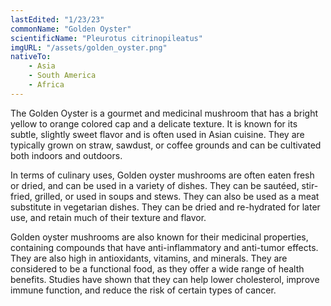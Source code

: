 ```yaml
---
lastEdited: "1/23/23"
commonName: "Golden Oyster"
scientificName: "Pleurotus citrinopileatus"
imgURL: "/assets/golden_oyster.png"
nativeTo:
    - Asia
    - South America
    - Africa
---
```


The Golden Oyster is a gourmet and medicinal mushroom that has a bright yellow to orange colored cap and a delicate texture. It is known for its subtle, slightly sweet flavor and is often used in Asian cuisine. They are typically grown on straw, sawdust, or coffee grounds and can be cultivated both indoors and outdoors.

In terms of culinary uses, Golden oyster mushrooms are often eaten fresh or dried, and can be used in a variety of dishes. They can be sautéed, stir-fried, grilled, or used in soups and stews. They can also be used as a meat substitute in vegetarian dishes. They can be dried and re-hydrated for later use, and retain much of their texture and flavor.

Golden oyster mushrooms are also known for their medicinal properties, containing compounds that have anti-inflammatory and anti-tumor effects. They are also high in antioxidants, vitamins, and minerals. They are considered to be a functional food, as they offer a wide range of health benefits. Studies have shown that they can help lower cholesterol, improve immune function, and reduce the risk of certain types of cancer.